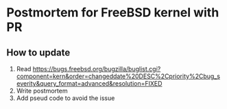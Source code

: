 # Postmortem for FreeBSD kernel with PR

## How to update

1. Read https://bugs.freebsd.org/bugzilla/buglist.cgi?component=kern&order=changeddate%20DESC%2Cpriority%2Cbug_severity&query_format=advanced&resolution=FIXED
2. Write postmortem
3. Add pseud code to avoid the issue
